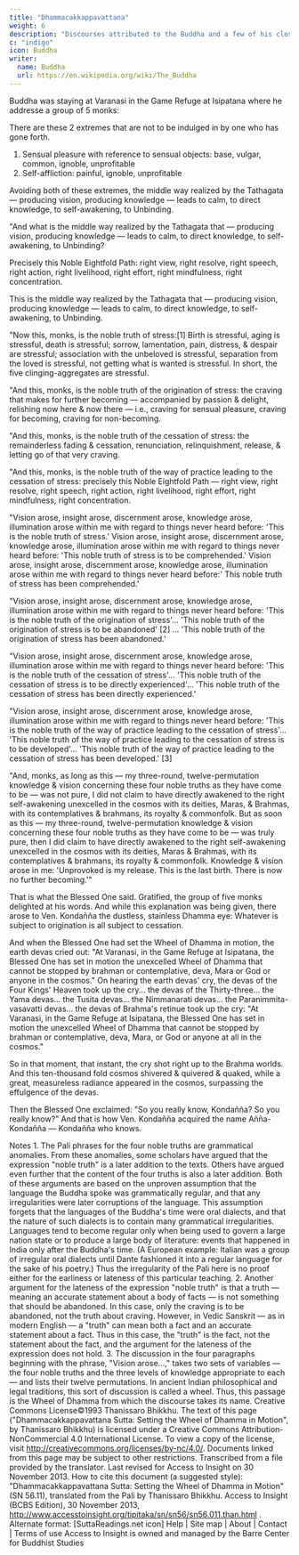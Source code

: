 ```yaml
---
title: "Dhammacakkappavattana"
weight: 6
description: "Discourses attributed to the Buddha and a few of his closest disciples containing the teachings of Theravada Buddhism"
c: "indigo"
icon: Buddha
writer:
  name: Buddha
  url: https://en.wikipedia.org/wiki/The_Buddha
---
```




Buddha was staying at Varanasi in the Game Refuge at Isipatana where he addresse a group of 5 monks:

There are these 2 extremes that are not to be indulged in by one who has gone forth.

1. Sensual pleasure with reference to sensual objects: base, vulgar, common, ignoble, unprofitable
2. Self-affliction: painful, ignoble, unprofitable

Avoiding both of these extremes, the middle way realized by the Tathagata — producing vision, producing knowledge — leads to calm, to direct knowledge, to self-awakening, to Unbinding.

"And what is the middle way realized by the Tathagata that — producing vision, producing knowledge — leads to calm, to direct knowledge, to self-awakening, to Unbinding? 

Precisely this Noble Eightfold Path: right view, right resolve, right speech, right action, right livelihood, right effort, right mindfulness, right concentration. 

This is the middle way realized by the Tathagata that — producing vision, producing knowledge — leads to calm, to direct knowledge, to self-awakening, to Unbinding.

"Now this, monks, is the noble truth of stress:[1] Birth is stressful, aging is stressful, death is stressful; sorrow, lamentation, pain, distress, & despair are stressful; association with the unbeloved is stressful, separation from the loved is stressful, not getting what is wanted is stressful. In short, the five clinging-aggregates are stressful.

"And this, monks, is the noble truth of the origination of stress: the craving that makes for further becoming — accompanied by passion & delight, relishing now here & now there — i.e., craving for sensual pleasure, craving for becoming, craving for non-becoming.

"And this, monks, is the noble truth of the cessation of stress: the remainderless fading & cessation, renunciation, relinquishment, release, & letting go of that very craving.

"And this, monks, is the noble truth of the way of practice leading to the cessation of stress: precisely this Noble Eightfold Path — right view, right resolve, right speech, right action, right livelihood, right effort, right mindfulness, right concentration.

"Vision arose, insight arose, discernment arose, knowledge arose, illumination arose within me with regard to things never heard before: 'This is the noble truth of stress.' Vision arose, insight arose, discernment arose, knowledge arose, illumination arose within me with regard to things never heard before: 'This noble truth of stress is to be comprehended.' Vision arose, insight arose, discernment arose, knowledge arose, illumination arose within me with regard to things never heard before:' This noble truth of stress has been comprehended.'

"Vision arose, insight arose, discernment arose, knowledge arose, illumination arose within me with regard to things never heard before: 'This is the noble truth of the origination of stress'... 'This noble truth of the origination of stress is to be abandoned' [2] ... 'This noble truth of the origination of stress has been abandoned.'

"Vision arose, insight arose, discernment arose, knowledge arose, illumination arose within me with regard to things never heard before: 'This is the noble truth of the cessation of stress'... 'This noble truth of the cessation of stress is to be directly experienced'... 'This noble truth of the cessation of stress has been directly experienced.'

"Vision arose, insight arose, discernment arose, knowledge arose, illumination arose within me with regard to things never heard before: 'This is the noble truth of the way of practice leading to the cessation of stress'... 'This noble truth of the way of practice leading to the cessation of stress is to be developed'... 'This noble truth of the way of practice leading to the cessation of stress has been developed.' [3]

"And, monks, as long as this — my three-round, twelve-permutation knowledge & vision concerning these four noble truths as they have come to be — was not pure, I did not claim to have directly awakened to the right self-awakening unexcelled in the cosmos with its deities, Maras, & Brahmas, with its contemplatives & brahmans, its royalty & commonfolk. But as soon as this — my three-round, twelve-permutation knowledge & vision concerning these four noble truths as they have come to be — was truly pure, then I did claim to have directly awakened to the right self-awakening unexcelled in the cosmos with its deities, Maras & Brahmas, with its contemplatives & brahmans, its royalty & commonfolk. Knowledge & vision arose in me: 'Unprovoked is my release. This is the last birth. There is now no further becoming.'"

That is what the Blessed One said. Gratified, the group of five monks delighted at his words. And while this explanation was being given, there arose to Ven. Kondañña the dustless, stainless Dhamma eye: Whatever is subject to origination is all subject to cessation.

And when the Blessed One had set the Wheel of Dhamma in motion, the earth devas cried out: "At Varanasi, in the Game Refuge at Isipatana, the Blessed One has set in motion the unexcelled Wheel of Dhamma that cannot be stopped by brahman or contemplative, deva, Mara or God or anyone in the cosmos." On hearing the earth devas' cry, the devas of the Four Kings' Heaven took up the cry... the devas of the Thirty-three... the Yama devas... the Tusita devas... the Nimmanarati devas... the Paranimmita-vasavatti devas... the devas of Brahma's retinue took up the cry: "At Varanasi, in the Game Refuge at Isipatana, the Blessed One has set in motion the unexcelled Wheel of Dhamma that cannot be stopped by brahman or contemplative, deva, Mara, or God or anyone at all in the cosmos."

So in that moment, that instant, the cry shot right up to the Brahma worlds. And this ten-thousand fold cosmos shivered & quivered & quaked, while a great, measureless radiance appeared in the cosmos, surpassing the effulgence of the devas.

Then the Blessed One exclaimed: "So you really know, Kondañña? So you really know?" And that is how Ven. Kondañña acquired the name Añña-Kondañña — Kondañña who knows.

Notes
1.
The Pali phrases for the four noble truths are grammatical anomalies. From these anomalies, some scholars have argued that the expression "noble truth" is a later addition to the texts. Others have argued even further that the content of the four truths is also a later addition. Both of these arguments are based on the unproven assumption that the language the Buddha spoke was grammatically regular, and that any irregularities were later corruptions of the language. This assumption forgets that the languages of the Buddha's time were oral dialects, and that the nature of such dialects is to contain many grammatical irregularities. Languages tend to become regular only when being used to govern a large nation state or to produce a large body of literature: events that happened in India only after the Buddha's time. (A European example: Italian was a group of irregular oral dialects until Dante fashioned it into a regular language for the sake of his poetry.) Thus the irregularity of the Pali here is no proof either for the earliness or lateness of this particular teaching.
2.
Another argument for the lateness of the expression "noble truth" is that a truth — meaning an accurate statement about a body of facts — is not something that should be abandoned. In this case, only the craving is to be abandoned, not the truth about craving. However, in Vedic Sanskrit — as in modern English — a "truth" can mean both a fact and an accurate statement about a fact. Thus in this case, the "truth" is the fact, not the statement about the fact, and the argument for the lateness of the expression does not hold.
3.
The discussion in the four paragraphs beginning with the phrase, "Vision arose...," takes two sets of variables — the four noble truths and the three levels of knowledge appropriate to each — and lists their twelve permutations. In ancient Indian philosophical and legal traditions, this sort of discussion is called a wheel. Thus, this passage is the Wheel of Dhamma from which the discourse takes its name.
Creative Commons License©1993 Thanissaro Bhikkhu. The text of this page ("Dhammacakkappavattana Sutta: Setting the Wheel of Dhamma in Motion", by Thanissaro Bhikkhu) is licensed under a Creative Commons Attribution-NonCommercial 4.0 International License. To view a copy of the license, visit http://creativecommons.org/licenses/by-nc/4.0/. Documents linked from this page may be subject to other restrictions. Transcribed from a file provided by the translator. Last revised for Access to Insight on 30 November 2013.
How to cite this document (a suggested style): "Dhammacakkappavattana Sutta: Setting the Wheel of Dhamma in Motion" (SN 56.11), translated from the Pali by Thanissaro Bhikkhu. Access to Insight (BCBS Edition), 30 November 2013, http://www.accesstoinsight.org/tipitaka/sn/sn56/sn56.011.than.html .
Alternate format: [SuttaReadings.net icon]
Help | Site map | About | Contact | Terms of use
Access to Insight is owned and managed by the Barre Center for Buddhist Studies